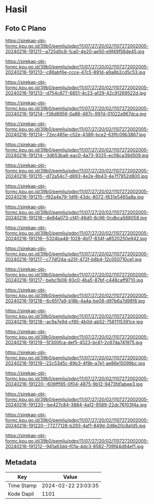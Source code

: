 # Hasil

## Foto C Plano

https://sirekap-obj-formc.kpu.go.id/39b0/pemilu/pdpr/11/07/27/20/02/1107272002005-20240216-191211--a725d0c8-1ca0-4e20-ae50-e9f49f56de45.jpg

https://sirekap-obj-formc.kpu.go.id/39b0/pemilu/pdpr/11/07/27/20/02/1107272002005-20240216-191213--c86abf6e-ccce-47c5-891d-a9a8b2cd5c53.jpg

https://sirekap-obj-formc.kpu.go.id/39b0/pemilu/pdpr/11/07/27/20/02/1107272002005-20240216-191213--d754c877-6851-4c23-af29-42c91269522d.jpg

https://sirekap-obj-formc.kpu.go.id/39b0/pemilu/pdpr/11/07/27/20/02/1107272002005-20240216-191214--f36d8956-0a86-487c-997d-01022a967dca.jpg

https://sirekap-obj-formc.kpu.go.id/39b0/pemilu/pdpr/11/07/27/20/02/1107272002005-20240216-191214--72ec485e-c52e-4389-bce2-63ffc09b3867.jpg

https://sirekap-obj-formc.kpu.go.id/39b0/pemilu/pdpr/11/07/27/20/02/1107272002005-20240216-191214--3d653ba6-eac0-4a73-9325-ec08ca39d509.jpg

https://sirekap-obj-formc.kpu.go.id/39b0/pemilu/pdpr/11/07/27/20/02/1107272002005-20240216-191215--d72a54c7-d893-4e2e-8b43-4e7f7952d800.jpg

https://sirekap-obj-formc.kpu.go.id/39b0/pemilu/pdpr/11/07/27/20/02/1107272002005-20240216-191215--f92a4e79-1df8-43dc-8072-f831e5465a8a.jpg

https://sirekap-obj-formc.kpu.go.id/39b0/pemilu/pdpr/11/07/27/20/02/1107272002005-20240216-191216--4e84a073-cf41-46d0-8c96-0cdbca568058.jpg

https://sirekap-obj-formc.kpu.go.id/39b0/pemilu/pdpr/11/07/27/20/02/1107272002005-20240216-191216--5324ba48-1028-4b17-834f-a8520250e942.jpg

https://sirekap-obj-formc.kpu.go.id/39b0/pemilu/pdpr/11/07/27/20/02/1107272002005-20240216-191217--c77df24a-a25f-472f-b8b4-12c050710ce1.jpg

https://sirekap-obj-formc.kpu.go.id/39b0/pemilu/pdpr/11/07/27/20/02/1107272002005-20240216-191217--bebc1b08-93c0-4ba5-87bf-c448caff9710.jpg

https://sirekap-obj-formc.kpu.go.id/39b0/pemilu/pdpr/11/07/27/20/02/1107272002005-20240216-191218--6c65f7a9-b18b-4a4a-be08-d97b6a7d98f8.jpg

https://sirekap-obj-formc.kpu.go.id/39b0/pemilu/pdpr/11/07/27/20/02/1107272002005-20240216-191218--ac9a7e9d-cf85-4b0d-ab52-7581115391ce.jpg

https://sirekap-obj-formc.kpu.go.id/39b0/pemilu/pdpr/11/07/27/20/02/1107272002005-20240216-191219--5f300fca-def5-4523-bc61-2c67da741975.jpg

https://sirekap-obj-formc.kpu.go.id/39b0/pemilu/pdpr/11/07/27/20/02/1107272002005-20240216-191219--22c53d5c-89b3-4f9b-a7e1-ae86e15099bc.jpg

https://sirekap-obj-formc.kpu.go.id/39b0/pemilu/pdpr/11/07/27/20/02/1107272002005-20240216-191220--609fff85-0f04-4875-9b12-9473fd1abee3.jpg

https://sirekap-obj-formc.kpu.go.id/39b0/pemilu/pdpr/11/07/27/20/02/1107272002005-20240216-191220--be427c84-3884-4a12-9589-22dc76103f4a.jpg

https://sirekap-obj-formc.kpu.go.id/39b0/pemilu/pdpr/11/07/27/20/02/1107272002005-20240216-191220--77277128-b293-4af1-849d-2d8e20c8a1d5.jpg

https://sirekap-obj-formc.kpu.go.id/39b0/pemilu/pdpr/11/07/27/20/02/1107272002005-20240216-191212--941a63dd-f01a-4dc3-8582-709f44d94ef1.jpg


## Metadata

| Key        | Value               |
| ---------- | ------------------- |
| Time Stamp | 2024-02-22 23:03:35 |
| Kode Dapil | 1101                |



